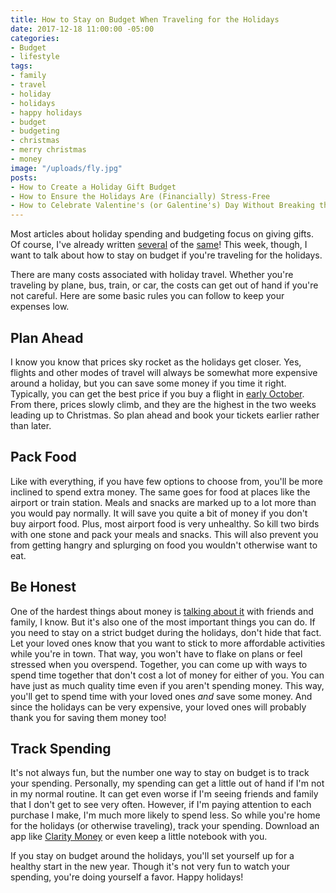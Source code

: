 ```yaml
---
title: How to Stay on Budget When Traveling for the Holidays
date: 2017-12-18 11:00:00 -05:00
categories:
- Budget
- lifestyle
tags:
- family
- travel
- holiday
- holidays
- happy holidays
- budget
- budgeting
- christmas
- merry christmas
- money
image: "/uploads/fly.jpg"
posts:
- How to Create a Holiday Gift Budget
- How to Ensure the Holidays Are (Financially) Stress-Free
- How to Celebrate Valentine's (or Galentine's) Day Without Breaking the Bank
---
```


Most articles about holiday spending and budgeting focus on giving gifts. Of course, I've already written [several](https://www.maggiegermano.com/blog/how-to-create-a-holiday-gift-budget/) of the [same](https://www.maggiegermano.com/blog/how-chasing-sales-can-actually-blow-your-budget/)! This week, though, I want to talk about how to stay on budget if you're traveling for the holidays.

There are many costs associated with holiday travel. Whether you're traveling by plane, bus, train, or car, the costs can get out of hand if you're not careful. Here are some basic rules you can follow to keep your expenses low.

## Plan Ahead

I know you know that prices sky rocket as the holidays get closer. Yes, flights and other modes of travel will always be somewhat more expensive around a holiday, but you can save some money if you time it right. Typically, you can get the best price if you buy a flight in [early October](https://www.cnbc.com/2017/10/06/now-is-the-best-time-to-book-holiday-travel.html). From there, prices slowly climb, and they are the highest in the two weeks leading up to Christmas. So plan ahead and book your tickets earlier rather than later.

## Pack Food

Like with everything, if you have few options to choose from, you'll be more inclined to spend extra money. The same goes for food at places like the airport or train station. Meals and snacks are marked up to a lot more than you would pay normally. It will save you quite a bit of money if you don't buy airport food. Plus, most airport food is very unhealthy. So kill two birds with one stone and pack your meals and snacks. This will also prevent you from getting hangry and splurging on food you wouldn't otherwise want to eat.

## Be Honest

One of the hardest things about money is [talking about it](https://www.maggiegermano.com/blog/how-to-talk-to-your-friends-about-money/) with friends and family, I know. But it's also one of the most important things you can do. If you need to stay on a strict budget during the holidays, don't hide that fact. Let your loved ones know that you want to stick to more affordable activities while you're in town. That way, you won't have to flake on plans or feel stressed when you overspend. Together, you can come up with ways to spend time together that don't cost a lot of money for either of you. You can have just as much quality time even if you aren't spending money. This way, you'll get to spend time with your loved ones *and* save some money. And since the holidays can be very expensive, your loved ones will probably thank you for saving them money too!

## Track Spending

It's not always fun, but the number one way to stay on budget is to track your spending. Personally, my spending can get a little out of hand if I'm not in my normal routine. It can get even worse if I'm seeing friends and family that I don't get to see very often. However, if I'm paying attention to each purchase I make, I'm much more likely to spend less. So while you're home for the holidays (or otherwise traveling), track your spending. Download an app like [Clarity Money](https://claritymoney.com/) or even keep a little notebook with you. 

If you stay on budget around the holidays, you'll set yourself up for a healthy start in the new year. Though it's not very fun to watch your spending, you're doing yourself a favor. Happy holidays!